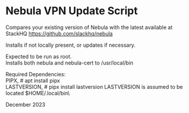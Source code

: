 # Nebula VPN Update Script

Compares your existing version of Nebula with the latest available at StackHQ https://github.com/slackhq/nebula

Installs if not locally present, or updates if necessary.

Expected to be run as root.\
Installs both nebula and nebula-cert to /usr/local/bin

Required Dependencies:\
PIPX, # apt install pipx\
LASTVERSION, # pipx install lastversion
LASTVERSION is assumed to be located $HOME/.local/bin\

December 2023


